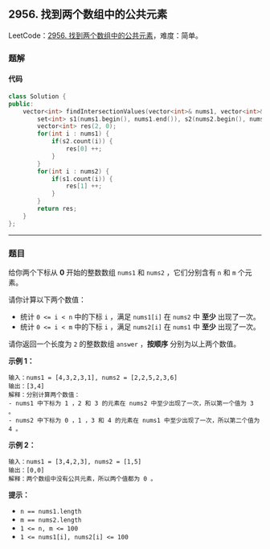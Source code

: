 ## 2956. 找到两个数组中的公共元素

LeetCode：[2956. 找到两个数组中的公共元素](https://leetcode.cn/problems/find-common-elements-between-two-arrays/)，难度：简单。

### 题解

#### 代码

```c++
class Solution {
public:
    vector<int> findIntersectionValues(vector<int>& nums1, vector<int>& nums2) {
        set<int> s1(nums1.begin(), nums1.end()), s2(nums2.begin(), nums2.end());
        vector<int> res(2, 0);
        for(int i : nums1) {
            if(s2.count(i)) {
                res[0] ++;
            }
        }
        for(int i : nums2) {
            if(s1.count(i)) {
                res[1] ++;
            }
        }
        return res;
    }
};
```



---



### 题目

给你两个下标从 **0** 开始的整数数组 `nums1` 和 `nums2` ，它们分别含有 `n` 和 `m` 个元素。

请你计算以下两个数值：

- 统计 `0 <= i < n` 中的下标 `i` ，满足 `nums1[i]` 在 `nums2` 中 **至少** 出现了一次。
- 统计 `0 <= i < m` 中的下标 `i` ，满足 `nums2[i]` 在 `nums1` 中 **至少** 出现了一次。

请你返回一个长度为 `2` 的整数数组 `answer` ，**按顺序** 分别为以上两个数值。

 

**示例 1：**

```
输入：nums1 = [4,3,2,3,1], nums2 = [2,2,5,2,3,6]
输出：[3,4]
解释：分别计算两个数值：
- nums1 中下标为 1 ，2 和 3 的元素在 nums2 中至少出现了一次，所以第一个值为 3 。
- nums2 中下标为 0 ，1 ，3 和 4 的元素在 nums1 中至少出现了一次，所以第二个值为 4 。
```

**示例 2：**

```
输入：nums1 = [3,4,2,3], nums2 = [1,5]
输出：[0,0]
解释：两个数组中没有公共元素，所以两个值都为 0 。
```

 

**提示：**

- `n == nums1.length`
- `m == nums2.length`
- `1 <= n, m <= 100`
- `1 <= nums1[i], nums2[i] <= 100`



